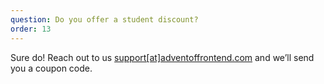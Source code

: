 ```yaml
---
question: Do you offer a student discount?
order: 13
---
```


Sure do! Reach out to us [support[at]adventoffrontend.com](mailto:support@adventoffrontend.com) and we’ll send you a coupon code.
